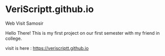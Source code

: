 # VeriScriptt.github.io
Web Visit Samosir

Hello There!
This is my first project on our first semester with my friend in college.

visit is here : https://veriscriptt.github.io

